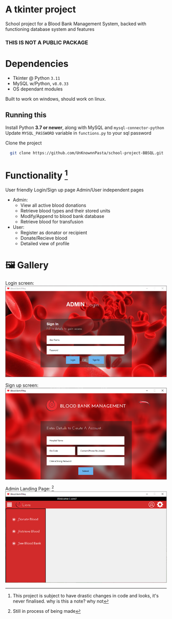 # A tkinter project
School project for a Blood Bank Management System, backed with functioning database system and features
### THIS IS NOT A PUBLIC PACKAGE

# Dependencies 
- Tkinter @ Python `3.11`
- MySQL w/Python, `v8.0.33`
- OS dependant modules

Built to work on windows, should work on linux.

## Running this
Install Python **3.7 or newer**, along with MySQL and `mysql-connector-python`
Update `MYSQL_PASSWORD` variable in `functions.py` to your sql password

Clone the project
```bash
  git clone https://github.com/UnKnownnPasta/school-project-BBSQL.git
```

# Functionality [^1]
User friendly Login/Sign up page
Admin/User independent pages
* Admin:
    - View all active blood donations
    - Retrieve blood types and their stored units
    - Modify/Append to blood bank database
    - Retrieve blood for transfusion
* User:
    - Register as donator or recipient
    - Donate/Recieve blood
    - Detailed view of profile

# 🖼 Gallery
Login screen:
![Login Screen](blob/s-1.png)

Sign up screen:
![Sign up Screen](blob/s-2.png)

Admin Landing Page: [^2]
![Main](blob/s-3.png)




[^1]: This project is subject to have drastic changes in code and looks, it's never finalised. why is this a note? why not
[^2]: Still in process of being made
